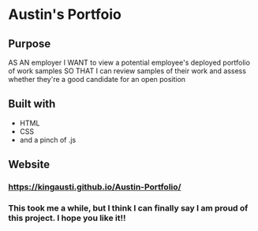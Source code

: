 # Austin's Portfoio
## Purpose
AS AN employer
I WANT to view a potential employee's deployed portfolio of work samples
SO THAT I can review samples of their work and assess whether they're a good candidate for an open position

## Built with

* HTML
* CSS
* and a pinch of .js

## Website

###  https://kingausti.github.io/Austin-Portfolio/

### This took me a while, but I think I can finally say I am proud of this project. I hope you like it!! 